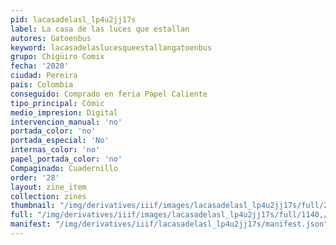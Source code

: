 ```yaml
---
pid: lacasadelasl_lp4u2jj17s
label: La casa de las luces que estallan
autores: Gatoenbus
keyword: lacasadelaslucesqueestallangatoenbus
grupo: Chigüiro Comix
fecha: '2020'
ciudad: Pereira
pais: Colombia
conseguido: Comprado en feria Papel Caliente
tipo_principal: Cómic
medio_impresion: Digital
intervencion_manual: 'no'
portada_color: 'no'
portada_especial: 'No'
internas_color: 'no'
papel_portada_color: 'no'
Compaginado: Cuadernillo
order: '28'
layout: zine_item
collection: zines
thumbnail: "/img/derivatives/iiif/images/lacasadelasl_lp4u2jj17s/full/250,/0/default.jpg"
full: "/img/derivatives/iiif/images/lacasadelasl_lp4u2jj17s/full/1140,/0/default.jpg"
manifest: "/img/derivatives/iiif/lacasadelasl_lp4u2jj17s/manifest.json"
---
```

